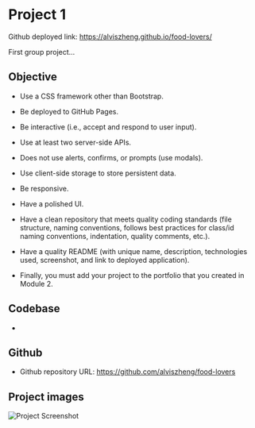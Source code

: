# Project 1

Github deployed link: https://alviszheng.github.io/food-lovers/

First group project...

## Objective

* Use a CSS framework other than Bootstrap.

* Be deployed to GitHub Pages.

* Be interactive (i.e., accept and respond to user input).

* Use at least two server-side APIs.

* Does not use alerts, confirms, or prompts (use modals).

* Use client-side storage to store persistent data.

* Be responsive.

* Have a polished UI.

* Have a clean repository that meets quality coding standards (file structure, naming conventions, follows best practices for class/id naming conventions, indentation, quality comments, etc.).

* Have a quality README (with unique name, description, technologies used, screenshot, and link to deployed application).

* Finally, you must add your project to the portfolio that you created in Module 2.


## Codebase

* 

## Github

* Github repository URL: https://github.com/alviszheng/food-lovers

## Project images 

![Project Screenshot](#)
